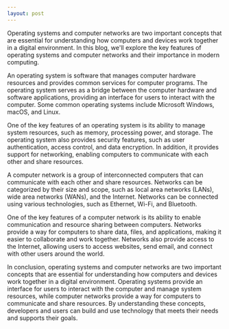 ```yaml
---
layout: post
---
```

Operating systems and computer networks are two important concepts that are essential for understanding how computers and devices work together in a digital environment. In this blog, we'll explore the key features of operating systems and computer networks and their importance in modern computing.

An operating system is software that manages computer hardware resources and provides common services for computer programs. The operating system serves as a bridge between the computer hardware and software applications, providing an interface for users to interact with the computer. Some common operating systems include Microsoft Windows, macOS, and Linux.

One of the key features of an operating system is its ability to manage system resources, such as memory, processing power, and storage. The operating system also provides security features, such as user authentication, access control, and data encryption. In addition, it provides support for networking, enabling computers to communicate with each other and share resources.

A computer network is a group of interconnected computers that can communicate with each other and share resources. Networks can be categorized by their size and scope, such as local area networks (LANs), wide area networks (WANs), and the Internet. Networks can be connected using various technologies, such as Ethernet, Wi-Fi, and Bluetooth.

One of the key features of a computer network is its ability to enable communication and resource sharing between computers. Networks provide a way for computers to share data, files, and applications, making it easier to collaborate and work together. Networks also provide access to the Internet, allowing users to access websites, send email, and connect with other users around the world.

In conclusion, operating systems and computer networks are two important concepts that are essential for understanding how computers and devices work together in a digital environment. Operating systems provide an interface for users to interact with the computer and manage system resources, while computer networks provide a way for computers to communicate and share resources. By understanding these concepts, developers and users can build and use technology that meets their needs and supports their goals.